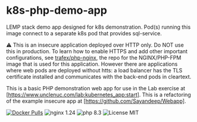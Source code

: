 # k8s-php-demo-app
LEMP stack demo app designed for k8s demonstration. Pod(s) running this image connect to a separate k8s pod that provides sql-service.

:warning: This is an insecure application deployed over HTTP only. Do NOT use this in production. To learn how to enable HTTPS and add other important configurations, see [trafex/php-nginx](https://github.com/TrafeX/docker-php-nginx), the repo for the NGINX/PHP-FPM image that is used for this application. However there are applications where web pods are deployed without htts: a load balancer has the TLS certificate installed and communicates with the back-end pods in cleartext.

This is a basic PHP demonstration web app for use in the Lab exercise at [https://www.unclenuc.com/lab:kubernetes_app:start]. This is a refactoring of the example insecure app at [https://github.com/Sayandeep/Webapp].

[![Docker Pulls](https://img.shields.io/docker/pulls/doritoes/k8s-php-demo-app.svg)](https://hub.docker.com/r/doritoes/k8s-php-demo-app/)
![nginx 1.24](https://img.shields.io/badge/nginx-1.24-brightgreen.svg)
![php 8.3](https://img.shields.io/badge/php-8.3-brightgreen.svg)
![License MIT](https://img.shields.io/badge/license-MIT-blue.svg)
